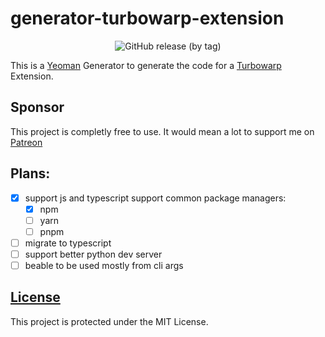 # generator-turbowarp-extension
<div style="text-align: center;">

  ![GitHub release (by tag)](https://img.shields.io/github/downloads/Natejoestev/generator-turbowarp-extension/total?link=https%3A%2F%2Fgithub.com%2FNatejoestev%2Fgenerator-turbowarp-extension%2Freleases)

</div>

This is a [Yeoman](https://yeoman.io/) Generator to generate the code for a [Turbowarp](https://turbowarp.org/) Extension.

## Sponsor
This project is completly free to use.
It would mean a lot to support me on [Patreon](patreon.com/Natejoestev)

## Plans:
- [x] support js and typescript
support common package managers:
  - [x] npm
  - [ ] yarn
  - [ ] pnpm 
- [ ] migrate to typescript
- [ ] support better python dev server
- [ ] beable to be used mostly from cli args

## [License](./LICENSE)
This project is protected under the MIT License.
